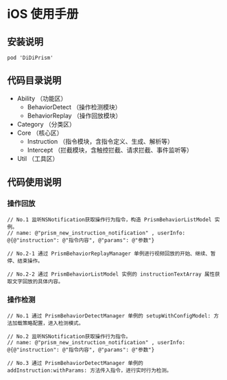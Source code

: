 # iOS 使用手册
## 安装说明
```
pod 'DiDiPrism'
```

## 代码目录说明
- Ability （功能区）
    - BehaviorDetect （操作检测模块）
    - BehaviorReplay （操作回放模块）
- Category （分类区）
- Core （核心区）
    - Instruction （指令模块，含指令定义、生成、解析等）
    - Intercept （拦截模块，含触控拦截、请求拦截、事件监听等）
- Util （工具区）

## 代码使用说明
### 操作回放
```
// No.1 监听NSNotification获取操作行为指令，构造 PrismBehaviorListModel 实例。
// name: @"prism_new_instruction_notification" , userInfo: @{@"instruction": @"指令内容", @"params": @"参数"}

// No.2-1 通过 PrismBehaviorReplayManager 单例进行视频回放的开始、继续、暂停、结束操作。

// No.2-2 通过 PrismBehaviorListModel 实例的 instructionTextArray 属性获取文字回放的具体内容。
```

### 操作检测
```
// No.1 通过 PrismBehaviorDetectManager 单例的 setupWithConfigModel: 方法加载策略配置，进入检测模式。

// No.2 监听NSNotification获取操作行为指令。
// name: @"prism_new_instruction_notification" , userInfo: @{@"instruction": @"指令内容", @"params": @"参数"}

// No.3 通过 PrismBehaviorDetectManager 单例的 addInstruction:withParams: 方法传入指令，进行实时行为检测。
```
